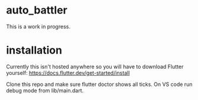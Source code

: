 # auto_battler

This is a work in progress.

# installation

Currently this isn't hosted anywhere so you will have to download Flutter yourself: https://docs.flutter.dev/get-started/install

Clone this repo and make sure flutter doctor shows all ticks. On VS code run debug mode from lib/main.dart.
